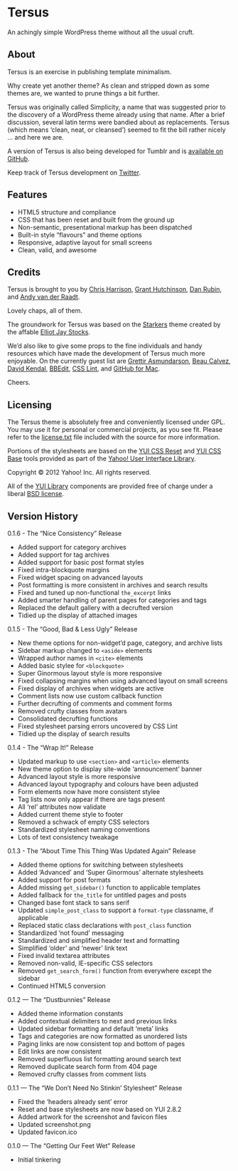 
# Tersus

An achingly simple WordPress theme without all the usual cruft.


## About

Tersus is an exercise in publishing template minimalism.

Why create yet another theme? As clean and stripped down as some themes are, we wanted to prune things a bit further.

Tersus was originally called Simplicity, a name that was suggested prior to the discovery of a WordPress theme already using that name. After a brief discussion, several latin terms were bandied about as replacements. Tersus (which means ‘clean, neat, or cleansed’) seemed to fit the bill rather nicely ... and here we are.

A version of Tersus is also being developed for Tumblr and is [available on GitHub](http://github.com/splorp/tersus-tumblr/).

Keep track of Tersus development on [Twitter](http://twitter.com/tersustheme).


## Features

+ HTML5 structure and compliance
+ CSS that has been reset and built from the ground up
+ Non-semantic, presentational markup has been dispatched
+ Built-in style “flavours” and theme options
+ Responsive, adaptive layout for small screens
+ Clean, valid, and awesome


## Credits

Tersus is brought to you by [Chris Harrison](http://cdharrison.com/), [Grant Hutchinson](http://splorp.com/), [Dan Rubin](http://danielrubin.org/), and [Andy van der Raadt](http://nicemodernist.com/).

Lovely chaps, all of them.

The groundwork for Tersus was based on the [Starkers](http://starkerstheme.com/) theme created by the affable [Elliot Jay Stocks](http://elliotjaystocks.com/).

We’d also like to give some props to the fine individuals and handy resources which have made the development of Tersus much more enjoyable. On the currently guest list are [Grettir Asmundarson](http://tinypineapple.com/), [Beau Calvez](http://twitter.com/avengio), [David Kendal](http://davidkendal.net/), [BBEdit](http://www.barebones.com/products/bbedit/), [CSS Lint](http://csslint.net/), and [GitHub for Mac](http://mac.github.com/).

Cheers.


## Licensing

The Tersus theme is absolutely free and conveniently licensed under GPL. You may use it for personal or commercial projects, as you see fit. Please refer to the [license.txt](https://github.com/splorp/tersus/blob/master/license.txt) file included with the source for more information.

Portions of the stylesheets are based on the [YUI CSS Reset](http://developer.yahoo.com/yui/reset/) and [YUI CSS Base](http://developer.yahoo.com/yui/base/) tools provided as part of the [Yahoo! User Interface Library](http://developer.yahoo.com/yui/).

Copyright © 2012 Yahoo! Inc.
All rights reserved.

All of the [YUI Library](http://developer.yahoo.com/yui/) components are provided free of charge under a liberal [BSD license](http://yuilibrary.com/license/).


## Version History

0.1.6 - The “Nice Consistency” Release

+ Added support for category archives
+ Added support for tag archives
+ Added support for basic post format styles
+ Fixed intra-blockquote margins
+ Fixed widget spacing on advanced layouts
+ Post formatting is more consistent in archives and search results
+ Fixed and tuned up non-functional `the_excerpt` links
+ Added smarter handling of parent pages for categories and tags
+ Replaced the default gallery with a decrufted version
+ Tidied up the display of attached images


0.1.5 - The “Good, Bad & Less Ugly” Release

+ New theme options for non-widget’d page, category, and archive lists
+ Sidebar markup changed to `<aside>` elements
+ Wrapped author names in `<cite>` elements
+ Added basic stylee for `<blockquote>`
+ Super Ginormous layout style is more responsive
+ Fixed collapsing margins when using advanced layout on small screens
+ Fixed display of archives when widgets are active
+ Comment lists now use custom callback function
+ Further decrufting of comments and comment forms
+ Removed crufty classes from avatars
+ Consolidated decrufting functions
+ Fixed stylesheet parsing errors uncovered by CSS Lint
+ Tidied up the display of search results


0.1.4 - The “Wrap It!” Release

+ Updated markup to use `<section>` and `<article>` elements
+ New theme option to display site-wide ‘announcement’ banner
+ Advanced layout style is more responsive
+ Advanced layout typography and colours have been adjusted
+ Form elements now have more consistent stylee
+ Tag lists now only appear if there are tags present
+ All ‘rel’ attributes now validate
+ Added current theme style to footer
+ Removed a schwack of empty CSS selectors
+ Standardized stylesheet naming conventions
+ Lots of text consistency tweakage


0.1.3 - The “About Time This Thing Was Updated Again” Release

+ Added theme options for switching between stylesheets
+ Added ‘Advanced’ and ‘Super Ginormous’ alternate stylesheets
+ Added support for post formats
+ Added missing `get_sidebar()` function to applicable templates
+ Added fallback for `the_title` for untitled pages and posts
+ Changed base font stack to sans serif
+ Updated `simple_post_class` to support a `format-type` classname, if applicable
+ Replaced static class declarations with `post_class` function
+ Standardized ‘not found’ messaging
+ Standardized and simplified header text and formatting
+ Simplified ‘older’ and ‘newer’ link text
+ Fixed invalid textarea attributes
+ Removed non-valid, IE-specific CSS selectors
+ Removed `get_search_form()` function from everywhere except the sidebar
+ Continued HTML5 conversion 


0.1.2 — The “Dustbunnies” Release

+ Added theme information constants
+ Added contextual delimiters to next and previous links
+ Updated sidebar formatting and default ‘meta’ links
+ Tags and categories are now formatted as unordered lists
+ Paging links are now consistent top and bottom of pages
+ Edit links are now consistent
+ Removed superfluous list formatting around search text
+ Removed duplicate search form from 404 page
+ Removed crufty classes from comment lists


0.1.1 — The “We Don’t Need No Stinkin’ Stylesheet” Release

+ Fixed the ‘headers already sent’ error
+ Reset and base stylesheets are now based on YUI 2.8.2
+ Added artwork for the screenshot and favicon files
+ Updated screenshot.png
+ Updated favicon.ico


0.1.0 — The “Getting Our Feet Wet” Release

+ Initial tinkering
